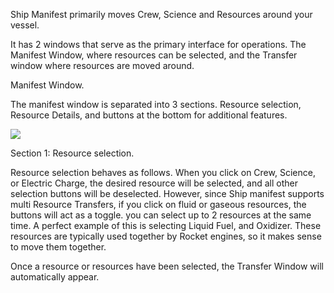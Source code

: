 Ship Manifest primarily moves Crew, Science and Resources around your vessel.

It has 2 windows that serve as the primary interface for operations.  The Manifest Window, where resources can be selected, and the Transfer window where resources are moved around.

Manifest Window.

The manifest window is separated into 3 sections.  Resource selection, Resource Details, and buttons at the bottom for additional features.

![](i.imgur.com/nbudphN.png)

Section 1:  Resource selection.

Resource selection behaves as follows.  When you click on Crew, Science, or Electric Charge, the desired resource will be selected, and all other selection buttons will be deselected.  However, since Ship manifest supports multi Resource Transfers, if you click on fluid or gaseous resources, the buttons will act as a toggle.  you can select up to 2 resources at the same time.  A perfect example of this is selecting Liquid Fuel, and Oxidizer.  These resources are typically used together by Rocket engines, so it makes sense to move them together.

Once a resource or resources have been selected, the Transfer Window will automatically appear.  



